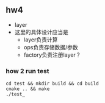 ## hw4

- layer
- 这里的具体设计应当是
  - layer负责计算
  - ops负责存储数据/参数
  - factory负责注册layer？

### how 2 run test

```
cd test && mkdir build && cd build
cmake .. && make 
./test_ 
```

